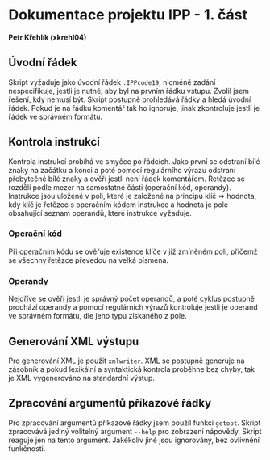 # Dokumentace projektu IPP - 1. část
**Petr Křehlík (xkrehl04)** 
## Úvodní řádek
Skript vyžaduje jako úvodní řádek ``.IPPcode19``, nicméně zadání nespecifikuje, jestli je nutné, aby byl na prvním řádku vstupu. Zvolil jsem řešení, kdy nemusí být. Skript postupně prohledává řádky a hledá úvodní řádek. Pokud je na řádku komentář tak ho ignoruje, jinak zkontroluje jestli je řádek ve správném formátu.
## Kontrola instrukcí
Kontrola instrukcí probíhá ve smyčce po řádcích. Jako první se odstraní bílé znaky na začátku a konci a poté pomocí regulárního výrazu odstraní přebytečné bílé znaky a ověří jestli není řádek komentářem. Řetězec se rozdělí podle mezer na samostatné části (operační kód, operandy).
Instrukce jsou uložené v poli, které je založené na principu klíč => hodnota, kdy klíč je řetězec s operačním kódem instrukce a hodnota je pole obsahující seznam operandů, které instrukce vyžaduje.
### Operační kód
Při operačním kódu se ověřuje existence klíče v již zmíněném poli, přičemž se všechny řetězce převedou na velká písmena.
### Operandy
Nejdříve se ověří jestli je správný počet operandů, a poté cyklus postupně prochází operandy a pomocí regulárních výrazů kontroluje jestli je operand ve správném formátu, dle jeho typu získaného z pole.
## Generování XML výstupu
Pro generování XML je použit ``xmlwriter``. XML se postupně generuje na zásobník a pokud lexikální a syntaktická kontrola proběhne bez chyby, tak je XML vygenerováno na standardní výstup.

## Zpracování argumentů příkazové řádky
Pro zpracování argumentů příkazové řádky jsem použil funkci ``getopt``. Skript zpracovává jediný volitelný argument ``--help`` pro zobrazení nápovědy. Skript reaguje jen na tento argument. Jakékoliv jiné jsou ignorovány, bez ovlivnění funkčnosti.
